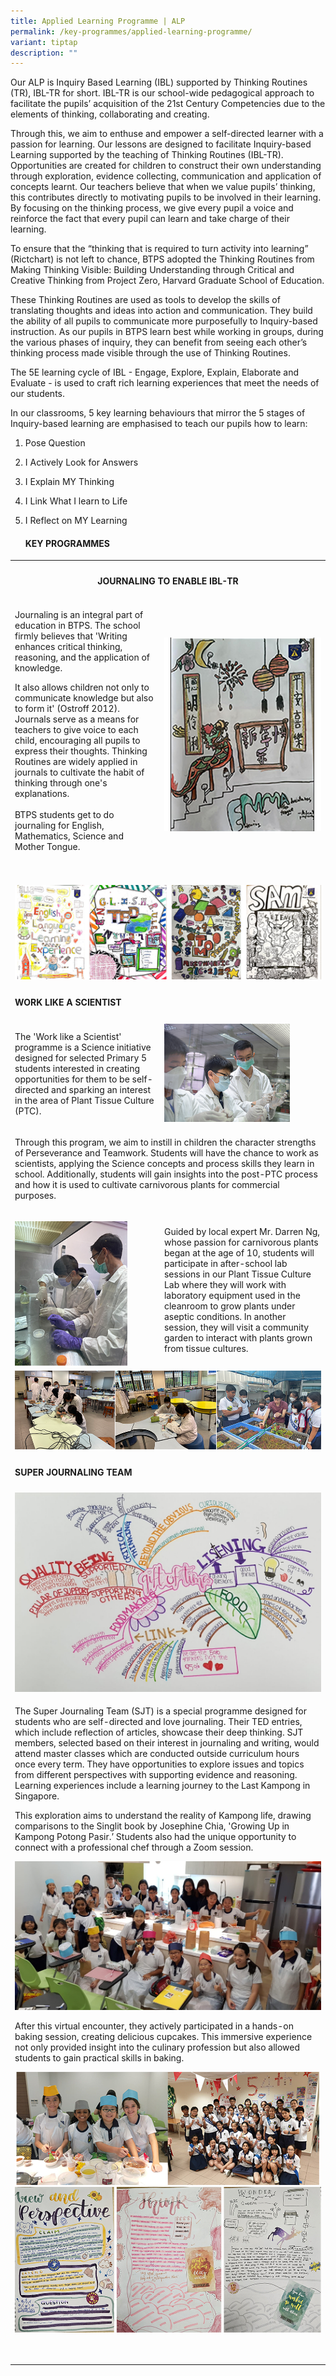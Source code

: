 ```yaml
---
title: Applied Learning Programme | ALP
permalink: /key-programmes/applied-learning-programme/
variant: tiptap
description: ""
---
```

<p>Our ALP is Inquiry Based Learning (IBL) supported by Thinking Routines
    (TR), IBL-TR for short. IBL-TR is our school-wide pedagogical approach
    to facilitate the pupils’ acquisition of the 21st Century Competencies
    due to the elements of thinking, collaborating and creating.</p>
<p>Through this, we aim to enthuse and empower a self-directed learner with
    a passion for learning. Our lessons are designed to facilitate Inquiry-based
    Learning supported by the teaching of Thinking Routines (IBL-TR). Opportunities
    are created for children to construct their own understanding through exploration,
    evidence collecting, communication and application of concepts learnt.
    Our teachers believe that when we value pupils’ thinking, this contributes
    directly to motivating pupils to be involved in their learning. By focusing
    on the thinking process, we give every pupil a voice and reinforce the
    fact that every pupil can learn and take charge of their learning.</p>
<p>To ensure that the “thinking that is required to turn activity into learning”
    (Rictchart) is not left to chance, BTPS adopted the Thinking Routines from
    Making Thinking Visible: Building Understanding through Critical and Creative
    Thinking from Project Zero, Harvard Graduate School of Education.</p>
<p>These Thinking Routines are used as tools to develop the skills of translating
    thoughts and ideas into action and communication. They build the ability
    of all pupils to communicate more purposefully to Inquiry-based instruction.
    As our pupils in BTPS learn best while working in groups, during the various
    phases of inquiry, they can benefit from seeing each other’s thinking process
    made visible through the use of Thinking Routines.</p>
<p>The 5E learning cycle of IBL - Engage, Explore, Explain, Elaborate and
    Evaluate - is used to craft rich learning experiences that meet the needs
    of our students.</p>
<p>In our classrooms, 5 key learning behaviours that mirror the 5 stages
    of Inquiry-based learning are emphasised to teach our pupils how to learn:</p>
<ol data-tight="true" class="tight">
    <li>
        <p>Pose Question</p>
    </li>
    <li>
        <p>I Actively Look for Answers</p>
    </li>
    <li>
        <p>I Explain MY Thinking</p>
    </li>
    <li>
        <p>I Link What I learn to Life</p>
    </li>
    <li>
        <p>I Reflect on MY Learning
            <br>
        </p>
        <h4><strong>KEY PROGRAMMES</strong></h4>
    </li>
    </ol>
    <table>
        <tbody>
            <tr>
                <th rowspan="1" colspan="3">
                    <h4>JOURNALING TO ENABLE IBL-TR</h4>
                </th>
            </tr>
            <tr>
                <td rowspan="1" colspan="2">
                    <p>Journaling is an integral part of education in BTPS. The school firmly
                        believes that 'Writing enhances critical thinking, reasoning, and the application
                        of knowledge.</p>
                    <p></p>
                    <p>It also allows children not only to communicate knowledge but also to
                        form it' (Ostroff 2012). Journals serve as a means for teachers to give
                        voice to each child, encouraging all pupils to express their thoughts.
                        Thinking Routines are widely applied in journals to cultivate the habit
                        of thinking through one's explanations.
                        <br>
                        <br>BTPS students get to do journaling for English, Mathematics, Science and
                        Mother Tongue.</p>
                </td>
                <td rowspan="1" colspan="1">
                    <p></p>
                    <div class="isomer-image-wrapper">
                        <img style="width: 100%" height="auto" width="100%" alt="" src="/images/Students Activities Photos/alp02.png">
                    </div>
                </td>
            </tr>
            <tr>
                <td rowspan="1" colspan="3">
                    <p></p>
                </td>
            </tr>
            <tr>
                <td rowspan="1" colspan="3">
                    <p></p>
                    <div class="isomer-image-wrapper">
                        <img style="width: 100%" height="auto" width="100%" alt="" src="/images/Students Activities Photos/alp1.png">
                    </div>
                </td>
            </tr>
            <tr>
                <td rowspan="1" colspan="3">
                    <h4>WORK LIKE A SCIENTIST</h4>
                </td>
            </tr>
            <tr>
                <td rowspan="1" colspan="2">
                    <p>The 'Work like a Scientist' programme is a Science initiative designed
                        for selected Primary 5 students interested in creating opportunities for
                        them to be self-directed and sparking an interest in the area of Plant
                        Tissue Culture (PTC).</p>
                </td>
                <td rowspan="1" colspan="1">
                    <div class="isomer-image-wrapper">
                        <img style="width: 80%;" height="auto" width="100%" alt="" src="/images/Students Activities Photos/photo001.png">
                    </div>
                </td>
            </tr>
            <tr>
                <td rowspan="1" colspan="3">
                    <p>Through this program, we aim to instill in children the character strengths
                        of Perseverance and Teamwork. Students will have the chance to work as
                        scientists, applying the Science concepts and process skills they learn
                        in school. Additionally, students will gain insights into the post-PTC
                        process and how it is used to cultivate carnivorous plants for commercial
                        purposes.</p>
                </td>
            </tr>
            <tr>
                <td rowspan="1" colspan="1">
                    <p></p>
                    <div class="isomer-image-wrapper">
                        <img style="width: 80%;" height="auto" width="100%" alt="" src="/images/Students Activities Photos/photo002.png">
                    </div>
                </td>
                <td rowspan="1" colspan="2">
                    <p>Guided by local expert Mr. Darren Ng, whose passion for carnivorous plants
                        began at the age of 10, students will participate in after-school lab sessions
                        in our Plant Tissue Culture Lab where they will work with laboratory equipment
                        used in the cleanroom to grow plants under aseptic conditions. In another
                        session, they will visit a community garden to interact with plants grown
                        from tissue cultures.</p>
                </td>
            </tr>
            <tr>
                <td rowspan="1" colspan="3">
                    <div class="isomer-image-wrapper">
                        <img style="width: 100%" height="auto" width="100%" alt="" src="/images/Students Activities Photos/photo0345.png">
                    </div>
                </td>
            </tr>
            <tr>
                <td rowspan="1" colspan="3">
                    <h4>SUPER JOURNALING TEAM</h4>
                </td>
            </tr>
            <tr>
                <td rowspan="1" colspan="3">
                    <div class="isomer-image-wrapper">
                        <img style="width: 100%" height="auto" width="100%" alt="" src="/images/Students Activities Photos/Photo_07.jpeg">
                    </div>
                </td>
            </tr>
            <tr>
                <td rowspan="1" colspan="3">
                    <p>The Super Journaling Team (SJT) is a special programme designed for students
                        who are self-directed and love journaling. Their TED entries, which include
                        reflection of articles, showcase their deep thinking. SJT members, selected
                        based on their interest in journaling and writing, would attend master
                        classes which are conducted outside curriculum hours once every term. They
                        have opportunities to explore issues and topics from different perspectives
                        with supporting evidence and reasoning. Learning experiences include a
                        learning journey to the Last Kampong in Singapore.
                        <br>
                    </p>
                    <p>This exploration aims to understand the reality of Kampong life, drawing
                        comparisons to the Singlit book by Josephine Chia, 'Growing Up in Kampong
                        Potong Pasir.’ Students also had the unique opportunity to connect with
                        a professional chef through a Zoom session.</p>
                    <div class="isomer-image-wrapper">
                        <img style="width: 100%" height="auto" width="100%" alt="" src="/images/Students Activities Photos/Photo_08.jpeg">
                    </div>
                    <p>After this virtual encounter, they actively participated in a hands-on
                        baking session, creating delicious cupcakes. This immersive experience
                        not only provided insight into the culinary profession but also allowed
                        students to gain practical skills in baking.</p>
                    <div class="isomer-image-wrapper">
                        <img style="width: 100%" height="auto" width="100%" alt="" src="/images/Students Activities Photos/photo00910.png">
                    </div>
                    <div class="isomer-image-wrapper">
                        <img style="width: 100%" height="auto" width="100%" alt="" src="/images/Students Activities Photos/photo0111213.png">
                    </div>
                    <p>
                        <br>
                    </p>
                </td>
            </tr>
        </tbody>
    </table>
    <h4><br></h4>
    <p></p>